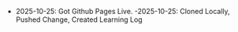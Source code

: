 - 2025-10-25: Got Github Pages Live.
-2025-10-25: Cloned Locally, Pushed Change, Created Learning Log
